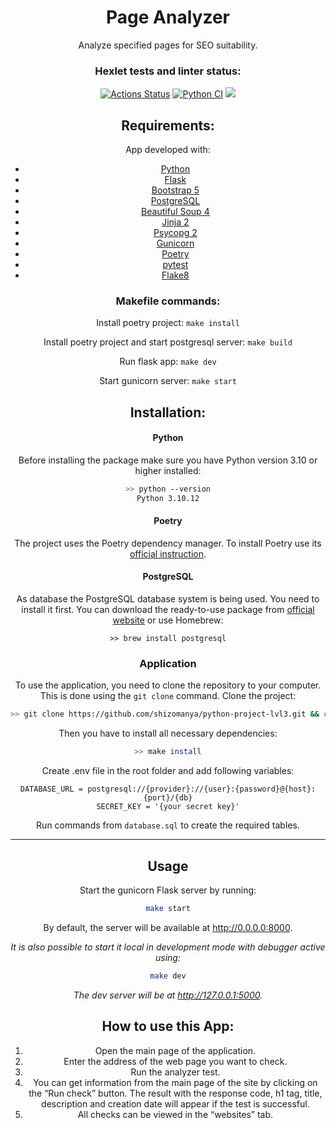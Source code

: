 <div align="center">
<h1>Page Analyzer</h1>

<p>
Analyze specified pages for SEO suitability.
</p>

### Hexlet tests and linter status:
[![Actions Status](https://github.com/shizomanya/python-project-83/actions/workflows/hexlet-check.yml/badge.svg)](https://github.com/shizomanya/python-project-83/actions)
[![Python CI](https://github.com/shizomanya/python-project-lvl3/actions/workflows/ci.yml/badge.svg)](https://github.com/shizomanya/python-project-lvl3/actions/workflows/ci.yml)
<a href="https://codeclimate.com/github/shizomanya/python-project-lvl3/maintainability"><img src="https://api.codeclimate.com/v1/badges/fc423b38c73510c221a2/maintainability" /></a>

## Requirements:
App developed with:
* [Python](https://www.python.org/)
* [Flask](https://flask.palletsprojects.com/en/2.2.x/)
* [Bootstrap 5](https://getbootstrap.com/)
* [PostgreSQL](https://www.postgresql.org/)
* [Beautiful Soup 4](https://www.crummy.com/software/BeautifulSoup/)
* [Jinja 2](https://palletsprojects.com/p/jinja/)
* [Psycopg 2](https://www.psycopg.org/)
* [Gunicorn](https://gunicorn.org/)
* [Poetry](https://python-poetry.org/)
* [pytest](https://docs.pytest.org/en/7.2.x/)
* [Flake8](https://flake8.pycqa.org/en/latest/)

### Makefile commands:
Install poetry project: ```make install```

Install poetry project and start postgresql server: ```make build```

Run flask app: ```make dev```

Start gunicorn server: ```make start```

## Installation:

#### Python

Before installing the package make sure you have Python version 3.10 or higher installed:

```bash
>> python --version
Python 3.10.12
```

#### Poetry

The project uses the Poetry dependency manager. To install Poetry use its [official instruction](https://python-poetry.org/docs/#installation).

#### PostgreSQL

As database the PostgreSQL database system is being used. You need to install it first. You can download the ready-to-use package from [official website](https://www.postgresql.org/download/) or use Homebrew:
```shell
>> brew install postgresql
```
### Application

To use the application, you need to clone the repository to your computer. This is done using the `git clone` command. Clone the project:

```bash
>> git clone https://github.com/shizomanya/python-project-lvl3.git && cd python-project-lvl3
```

Then you have to install all necessary dependencies:

```bash
>> make install
```

Create .env file in the root folder and add following variables:
```
DATABASE_URL = postgresql://{provider}://{user}:{password}@{host}:{port}/{db}
SECRET_KEY = '{your secret key}'
```
Run commands from `database.sql` to create the required tables.

---
## Usage

Start the gunicorn Flask server by running:
```bash
make start
```
By default, the server will be available at http://0.0.0.0:8000. 

_It is also possible to start it local in development mode with debugger active using:_
```bash
make dev
```
_The dev server will be at http://127.0.0.1:5000._

## How to use this App:
1. Open the main page of the application.
2. Enter the address of the web page you want to check.
3. Run the analyzer test.
4. You can get information from the main page of the site by clicking on the “Run check” button. The result with the response code, h1 tag, title, description and creation date will appear if the test is successful.
5. All checks can be viewed in the “websites” tab.